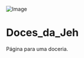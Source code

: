 ![Image](../blob/master/public_html/img/nokia.png?raw=true)


# Doces_da_Jeh
Página para uma doceria.
